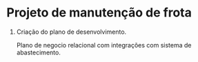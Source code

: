# Projeto de manutenção de frota





1. Criação do plano de desenvolvimento.

   Plano de negocio relacional com integrações com sistema de abastecimento.
